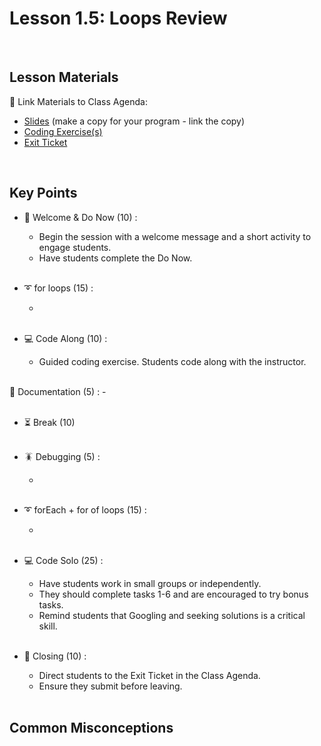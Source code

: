 # Lesson 1.5: Loops Review

<br>

## Lesson Materials

📖 Link Materials to Class Agenda:
- [Slides](https://docs.google.com/presentation/d/1IXQPNnJNintaMDcLt4zRqgjELSXLzVYEakgUNFgIRvk/edit?usp=sharing) (make a copy for your program - link the copy)
- [Coding Exercise(s)]()
- [Exit Ticket]()

<br>

## Key Points

- 👋 Welcome & Do Now (10) :
    - Begin the session with a welcome message and a short activity to engage students.
    - Have students complete the Do Now.<br><br>

- ➰ for loops (15) :
    - <br><br>

- 💻 Code Along (10) :
    - Guided coding exercise. Students code along with the instructor.<br><br>

📑 Documentation (5) : 
    - <br><br>

- ⏳ Break (10)<br><br>

- 🪳 Debugging (5) :
    - <br><br>

- ➰ forEach + for of loops (15) :
    - <br><br>

- 💻 Code Solo (25) :
    - Have students work in small groups or independently.
    - They should complete tasks 1-6 and are encouraged to try bonus tasks.
    - Remind students that Googling and seeking solutions is a critical skill.<br><br>

- 👋 Closing (10) :
    - Direct students to the Exit Ticket in the Class Agenda.
    - Ensure they submit before leaving.<br><br>


## Common Misconceptions
